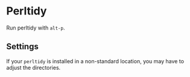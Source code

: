 # Perltidy

Run perltidy with `alt-p`.

## Settings

If your `perltidy` is installed in a non-standard location, you may have
to adjust the directories.
